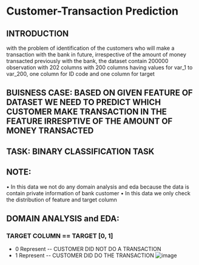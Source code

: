 # Customer-Transaction Prediction

## INTRODUCTION
with the problem of identification of the customers who will make a transaction with the bank in future, irrespective of the amount of money transacted previously with the bank, the dataset contain 200000 observation with 202 columns with 200 columns having values for var_1 to var_200, one column for ID code and one column for target

## BUISNESS CASE: BASED ON GIVEN FEATURE OF DATASET WE NEED TO PREDICT WHICH CUSTOMER MAKE TRANSACTION IN THE FEATURE IRRESPTIVE OF THE AMOUNT OF MONEY TRANSACTED

## TASK:  BINARY CLASSIFICATION TASK

## NOTE:
•	In this data we not do any domain analysis  and eda because the data is contain private information of bank customer
•	In this data we only check the distribution of feature and target column

## DOMAIN ANALYSIS and EDA:
### TARGET COLUMN == TARGET [0, 1]
* 0 Represent -- CUSTOMER DID NOT DO A TRANSACTION
* 1 Represent -- CUSTOMER DID DO THE TRANSACTION
![image](https://user-images.githubusercontent.com/101791322/177703431-a72ef0b2-6b52-4f7c-9b6e-03722ed35a33.png)


